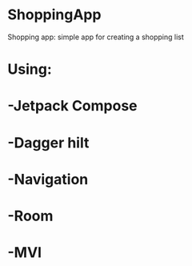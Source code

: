 # ShoppingApp
Shopping app: simple app for creating a shopping list

# Using:
# -Jetpack Compose
# -Dagger hilt
# -Navigation
# -Room
# -MVI
